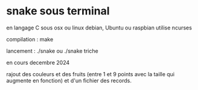 # snake sous terminal
en langage C sous osx ou linux debian, Ubuntu ou raspbian
utilise ncurses

compilation :
make 

lancement : 
./snake
ou ./snake triche

en cours 
decembre 2024


rajout des couleurs et des fruits (entre 1 et 9 points avec la taille qui augmente en fonction)
et d'un fichier des records.

